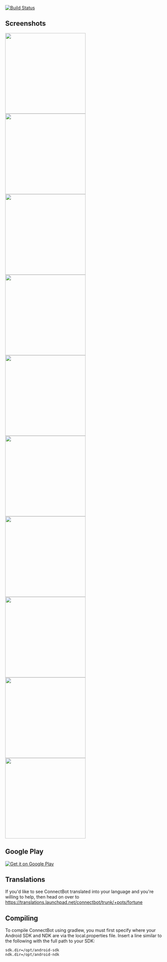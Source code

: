 [![Build Status](https://travis-ci.org/connectbot/connectbot.svg?branch=master)](
https://travis-ci.org/connectbot/connectbot)

Screenshots
----------------
<img align=left src="https://github.com/open-keychain/connectbot/blob/agent_support_plus/screenshots/hostlist.png" width="256">
<img align=left src="https://github.com/open-keychain/connectbot/blob/agent_support_plus/screenshots/select_pubkey_auth_via_agent.png" width="256">
<img align=left src="https://github.com/open-keychain/connectbot/blob/agent_support_plus/screenshots/select_agent.png" width="256">
<img align=left src="https://github.com/open-keychain/connectbot/blob/agent_support_plus/screenshots/allow_access.png" width="256">
<img align=left src="https://github.com/open-keychain/connectbot/blob/agent_support_plus/screenshots/select_key.png" width="256">
<img align=left src="https://github.com/open-keychain/connectbot/blob/agent_support_plus/screenshots/key_selection_successful.png" width="256">

<img align=left src="https://github.com/open-keychain/connectbot/blob/agent_support_plus/screenshots/token_enter_pass.png" width="256">
<img align=left src="https://github.com/open-keychain/connectbot/blob/agent_support_plus/screenshots/token_pin.png" width="256">
<img align=left src="https://github.com/open-keychain/connectbot/blob/agent_support_plus/screenshots/token_hold.png" width="256">
<img src="https://github.com/open-keychain/connectbot/blob/agent_support_plus/screenshots/token_done.png" width="256">


Google Play
----------------

[![Get it on Google Play][2]][1]

  [1]: https://play.google.com/store/apps/details?id=org.sufficientlysecure.termbot
  [2]: https://developer.android.com/images/brand/en_generic_rgb_wo_60.png

Translations
----------------

If you'd like to see ConnectBot translated into your language and you're
willing to help, then head on over to
https://translations.launchpad.net/connectbot/trunk/+pots/fortune


Compiling
----------------

To compile ConnectBot using gradlew, you must first specify where your
Android SDK and NDK are via the local.properties file. Insert a line
similar to the following with the full path to your SDK:

```
sdk.dir=/opt/android-sdk
ndk.dir=/opt/android-ndk
```
